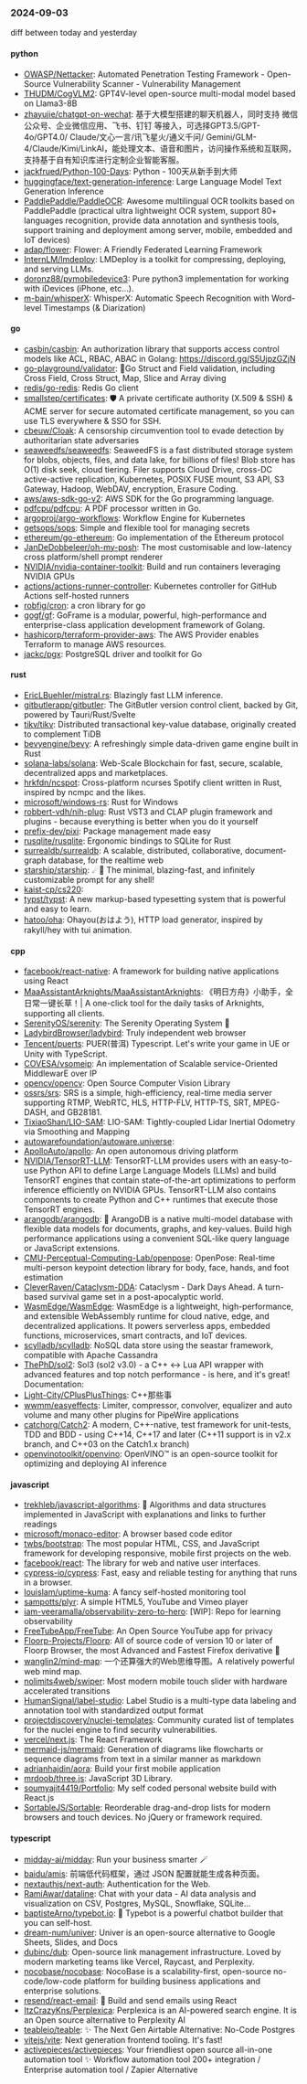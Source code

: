 ### 2024-09-03
diff between today and yesterday

#### python
* [OWASP/Nettacker](https://github.com/OWASP/Nettacker): Automated Penetration Testing Framework - Open-Source Vulnerability Scanner - Vulnerability Management
* [THUDM/CogVLM2](https://github.com/THUDM/CogVLM2): GPT4V-level open-source multi-modal model based on Llama3-8B
* [zhayujie/chatgpt-on-wechat](https://github.com/zhayujie/chatgpt-on-wechat): 基于大模型搭建的聊天机器人，同时支持 微信公众号、企业微信应用、飞书、钉钉 等接入，可选择GPT3.5/GPT-4o/GPT4.0/ Claude/文心一言/讯飞星火/通义千问/ Gemini/GLM-4/Claude/Kimi/LinkAI，能处理文本、语音和图片，访问操作系统和互联网，支持基于自有知识库进行定制企业智能客服。
* [jackfrued/Python-100-Days](https://github.com/jackfrued/Python-100-Days): Python - 100天从新手到大师
* [huggingface/text-generation-inference](https://github.com/huggingface/text-generation-inference): Large Language Model Text Generation Inference
* [PaddlePaddle/PaddleOCR](https://github.com/PaddlePaddle/PaddleOCR): Awesome multilingual OCR toolkits based on PaddlePaddle (practical ultra lightweight OCR system, support 80+ languages recognition, provide data annotation and synthesis tools, support training and deployment among server, mobile, embedded and IoT devices)
* [adap/flower](https://github.com/adap/flower): Flower: A Friendly Federated Learning Framework
* [InternLM/lmdeploy](https://github.com/InternLM/lmdeploy): LMDeploy is a toolkit for compressing, deploying, and serving LLMs.
* [doronz88/pymobiledevice3](https://github.com/doronz88/pymobiledevice3): Pure python3 implementation for working with iDevices (iPhone, etc...).
* [m-bain/whisperX](https://github.com/m-bain/whisperX): WhisperX: Automatic Speech Recognition with Word-level Timestamps (& Diarization)

#### go
* [casbin/casbin](https://github.com/casbin/casbin): An authorization library that supports access control models like ACL, RBAC, ABAC in Golang: https://discord.gg/S5UjpzGZjN
* [go-playground/validator](https://github.com/go-playground/validator): 💯Go Struct and Field validation, including Cross Field, Cross Struct, Map, Slice and Array diving
* [redis/go-redis](https://github.com/redis/go-redis): Redis Go client
* [smallstep/certificates](https://github.com/smallstep/certificates): 🛡️ A private certificate authority (X.509 & SSH) & ACME server for secure automated certificate management, so you can use TLS everywhere & SSO for SSH.
* [cbeuw/Cloak](https://github.com/cbeuw/Cloak): A censorship circumvention tool to evade detection by authoritarian state adversaries
* [seaweedfs/seaweedfs](https://github.com/seaweedfs/seaweedfs): SeaweedFS is a fast distributed storage system for blobs, objects, files, and data lake, for billions of files! Blob store has O(1) disk seek, cloud tiering. Filer supports Cloud Drive, cross-DC active-active replication, Kubernetes, POSIX FUSE mount, S3 API, S3 Gateway, Hadoop, WebDAV, encryption, Erasure Coding.
* [aws/aws-sdk-go-v2](https://github.com/aws/aws-sdk-go-v2): AWS SDK for the Go programming language.
* [pdfcpu/pdfcpu](https://github.com/pdfcpu/pdfcpu): A PDF processor written in Go.
* [argoproj/argo-workflows](https://github.com/argoproj/argo-workflows): Workflow Engine for Kubernetes
* [getsops/sops](https://github.com/getsops/sops): Simple and flexible tool for managing secrets
* [ethereum/go-ethereum](https://github.com/ethereum/go-ethereum): Go implementation of the Ethereum protocol
* [JanDeDobbeleer/oh-my-posh](https://github.com/JanDeDobbeleer/oh-my-posh): The most customisable and low-latency cross platform/shell prompt renderer
* [NVIDIA/nvidia-container-toolkit](https://github.com/NVIDIA/nvidia-container-toolkit): Build and run containers leveraging NVIDIA GPUs
* [actions/actions-runner-controller](https://github.com/actions/actions-runner-controller): Kubernetes controller for GitHub Actions self-hosted runners
* [robfig/cron](https://github.com/robfig/cron): a cron library for go
* [gogf/gf](https://github.com/gogf/gf): GoFrame is a modular, powerful, high-performance and enterprise-class application development framework of Golang.
* [hashicorp/terraform-provider-aws](https://github.com/hashicorp/terraform-provider-aws): The AWS Provider enables Terraform to manage AWS resources.
* [jackc/pgx](https://github.com/jackc/pgx): PostgreSQL driver and toolkit for Go

#### rust
* [EricLBuehler/mistral.rs](https://github.com/EricLBuehler/mistral.rs): Blazingly fast LLM inference.
* [gitbutlerapp/gitbutler](https://github.com/gitbutlerapp/gitbutler): The GitButler version control client, backed by Git, powered by Tauri/Rust/Svelte
* [tikv/tikv](https://github.com/tikv/tikv): Distributed transactional key-value database, originally created to complement TiDB
* [bevyengine/bevy](https://github.com/bevyengine/bevy): A refreshingly simple data-driven game engine built in Rust
* [solana-labs/solana](https://github.com/solana-labs/solana): Web-Scale Blockchain for fast, secure, scalable, decentralized apps and marketplaces.
* [hrkfdn/ncspot](https://github.com/hrkfdn/ncspot): Cross-platform ncurses Spotify client written in Rust, inspired by ncmpc and the likes.
* [microsoft/windows-rs](https://github.com/microsoft/windows-rs): Rust for Windows
* [robbert-vdh/nih-plug](https://github.com/robbert-vdh/nih-plug): Rust VST3 and CLAP plugin framework and plugins - because everything is better when you do it yourself
* [prefix-dev/pixi](https://github.com/prefix-dev/pixi): Package management made easy
* [rusqlite/rusqlite](https://github.com/rusqlite/rusqlite): Ergonomic bindings to SQLite for Rust
* [surrealdb/surrealdb](https://github.com/surrealdb/surrealdb): A scalable, distributed, collaborative, document-graph database, for the realtime web
* [starship/starship](https://github.com/starship/starship): ☄🌌️ The minimal, blazing-fast, and infinitely customizable prompt for any shell!
* [kaist-cp/cs220](https://github.com/kaist-cp/cs220): 
* [typst/typst](https://github.com/typst/typst): A new markup-based typesetting system that is powerful and easy to learn.
* [hatoo/oha](https://github.com/hatoo/oha): Ohayou(おはよう), HTTP load generator, inspired by rakyll/hey with tui animation.

#### cpp
* [facebook/react-native](https://github.com/facebook/react-native): A framework for building native applications using React
* [MaaAssistantArknights/MaaAssistantArknights](https://github.com/MaaAssistantArknights/MaaAssistantArknights): 《明日方舟》小助手，全日常一键长草！| A one-click tool for the daily tasks of Arknights, supporting all clients.
* [SerenityOS/serenity](https://github.com/SerenityOS/serenity): The Serenity Operating System 🐞
* [LadybirdBrowser/ladybird](https://github.com/LadybirdBrowser/ladybird): Truly independent web browser
* [Tencent/puerts](https://github.com/Tencent/puerts): PUER(普洱) Typescript. Let's write your game in UE or Unity with TypeScript.
* [COVESA/vsomeip](https://github.com/COVESA/vsomeip): An implementation of Scalable service-Oriented MiddlewarE over IP
* [opencv/opencv](https://github.com/opencv/opencv): Open Source Computer Vision Library
* [ossrs/srs](https://github.com/ossrs/srs): SRS is a simple, high-efficiency, real-time media server supporting RTMP, WebRTC, HLS, HTTP-FLV, HTTP-TS, SRT, MPEG-DASH, and GB28181.
* [TixiaoShan/LIO-SAM](https://github.com/TixiaoShan/LIO-SAM): LIO-SAM: Tightly-coupled Lidar Inertial Odometry via Smoothing and Mapping
* [autowarefoundation/autoware.universe](https://github.com/autowarefoundation/autoware.universe): 
* [ApolloAuto/apollo](https://github.com/ApolloAuto/apollo): An open autonomous driving platform
* [NVIDIA/TensorRT-LLM](https://github.com/NVIDIA/TensorRT-LLM): TensorRT-LLM provides users with an easy-to-use Python API to define Large Language Models (LLMs) and build TensorRT engines that contain state-of-the-art optimizations to perform inference efficiently on NVIDIA GPUs. TensorRT-LLM also contains components to create Python and C++ runtimes that execute those TensorRT engines.
* [arangodb/arangodb](https://github.com/arangodb/arangodb): 🥑 ArangoDB is a native multi-model database with flexible data models for documents, graphs, and key-values. Build high performance applications using a convenient SQL-like query language or JavaScript extensions.
* [CMU-Perceptual-Computing-Lab/openpose](https://github.com/CMU-Perceptual-Computing-Lab/openpose): OpenPose: Real-time multi-person keypoint detection library for body, face, hands, and foot estimation
* [CleverRaven/Cataclysm-DDA](https://github.com/CleverRaven/Cataclysm-DDA): Cataclysm - Dark Days Ahead. A turn-based survival game set in a post-apocalyptic world.
* [WasmEdge/WasmEdge](https://github.com/WasmEdge/WasmEdge): WasmEdge is a lightweight, high-performance, and extensible WebAssembly runtime for cloud native, edge, and decentralized applications. It powers serverless apps, embedded functions, microservices, smart contracts, and IoT devices.
* [scylladb/scylladb](https://github.com/scylladb/scylladb): NoSQL data store using the seastar framework, compatible with Apache Cassandra
* [ThePhD/sol2](https://github.com/ThePhD/sol2): Sol3 (sol2 v3.0) - a C++ <-> Lua API wrapper with advanced features and top notch performance - is here, and it's great! Documentation:
* [Light-City/CPlusPlusThings](https://github.com/Light-City/CPlusPlusThings): C++那些事
* [wwmm/easyeffects](https://github.com/wwmm/easyeffects): Limiter, compressor, convolver, equalizer and auto volume and many other plugins for PipeWire applications
* [catchorg/Catch2](https://github.com/catchorg/Catch2): A modern, C++-native, test framework for unit-tests, TDD and BDD - using C++14, C++17 and later (C++11 support is in v2.x branch, and C++03 on the Catch1.x branch)
* [openvinotoolkit/openvino](https://github.com/openvinotoolkit/openvino): OpenVINO™ is an open-source toolkit for optimizing and deploying AI inference

#### javascript
* [trekhleb/javascript-algorithms](https://github.com/trekhleb/javascript-algorithms): 📝 Algorithms and data structures implemented in JavaScript with explanations and links to further readings
* [microsoft/monaco-editor](https://github.com/microsoft/monaco-editor): A browser based code editor
* [twbs/bootstrap](https://github.com/twbs/bootstrap): The most popular HTML, CSS, and JavaScript framework for developing responsive, mobile first projects on the web.
* [facebook/react](https://github.com/facebook/react): The library for web and native user interfaces.
* [cypress-io/cypress](https://github.com/cypress-io/cypress): Fast, easy and reliable testing for anything that runs in a browser.
* [louislam/uptime-kuma](https://github.com/louislam/uptime-kuma): A fancy self-hosted monitoring tool
* [sampotts/plyr](https://github.com/sampotts/plyr): A simple HTML5, YouTube and Vimeo player
* [iam-veeramalla/observability-zero-to-hero](https://github.com/iam-veeramalla/observability-zero-to-hero): [WIP]: Repo for learning observability
* [FreeTubeApp/FreeTube](https://github.com/FreeTubeApp/FreeTube): An Open Source YouTube app for privacy
* [Floorp-Projects/Floorp](https://github.com/Floorp-Projects/Floorp): All of source code of version 10 or later of Floorp Browser, the most Advanced and Fastest Firefox derivative 🦊
* [wanglin2/mind-map](https://github.com/wanglin2/mind-map): 一个还算强大的Web思维导图。A relatively powerful web mind map.
* [nolimits4web/swiper](https://github.com/nolimits4web/swiper): Most modern mobile touch slider with hardware accelerated transitions
* [HumanSignal/label-studio](https://github.com/HumanSignal/label-studio): Label Studio is a multi-type data labeling and annotation tool with standardized output format
* [projectdiscovery/nuclei-templates](https://github.com/projectdiscovery/nuclei-templates): Community curated list of templates for the nuclei engine to find security vulnerabilities.
* [vercel/next.js](https://github.com/vercel/next.js): The React Framework
* [mermaid-js/mermaid](https://github.com/mermaid-js/mermaid): Generation of diagrams like flowcharts or sequence diagrams from text in a similar manner as markdown
* [adrianhajdin/aora](https://github.com/adrianhajdin/aora): Build your first mobile application
* [mrdoob/three.js](https://github.com/mrdoob/three.js): JavaScript 3D Library.
* [soumyajit4419/Portfolio](https://github.com/soumyajit4419/Portfolio): My self coded personal website build with React.js
* [SortableJS/Sortable](https://github.com/SortableJS/Sortable): Reorderable drag-and-drop lists for modern browsers and touch devices. No jQuery or framework required.

#### typescript
* [midday-ai/midday](https://github.com/midday-ai/midday): Run your business smarter 🪄
* [baidu/amis](https://github.com/baidu/amis): 前端低代码框架，通过 JSON 配置就能生成各种页面。
* [nextauthjs/next-auth](https://github.com/nextauthjs/next-auth): Authentication for the Web.
* [RamiAwar/dataline](https://github.com/RamiAwar/dataline): Chat with your data - AI data analysis and visualization on CSV, Postgres, MySQL, Snowflake, SQLite...
* [baptisteArno/typebot.io](https://github.com/baptisteArno/typebot.io): 💬 Typebot is a powerful chatbot builder that you can self-host.
* [dream-num/univer](https://github.com/dream-num/univer): Univer is an open-source alternative to Google Sheets, Slides, and Docs
* [dubinc/dub](https://github.com/dubinc/dub): Open-source link management infrastructure. Loved by modern marketing teams like Vercel, Raycast, and Perplexity.
* [nocobase/nocobase](https://github.com/nocobase/nocobase): NocoBase is a scalability-first, open-source no-code/low-code platform for building business applications and enterprise solutions.
* [resend/react-email](https://github.com/resend/react-email): 💌 Build and send emails using React
* [ItzCrazyKns/Perplexica](https://github.com/ItzCrazyKns/Perplexica): Perplexica is an AI-powered search engine. It is an Open source alternative to Perplexity AI
* [teableio/teable](https://github.com/teableio/teable): ✨ The Next Gen Airtable Alternative: No-Code Postgres
* [vitejs/vite](https://github.com/vitejs/vite): Next generation frontend tooling. It's fast!
* [activepieces/activepieces](https://github.com/activepieces/activepieces): Your friendliest open source all-in-one automation tool ✨ Workflow automation tool 200+ integration / Enterprise automation tool / Zapier Alternative
